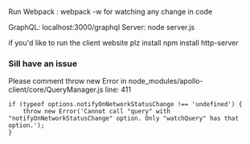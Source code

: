 
Run Webpack : webpack -w for watching any change in code

GraphQL: localhost:3000/graphql 
Server: node server.js

if you'd like to run the client website plz install
npm install http-server

### Sill have an issue
Please comment throw new Error in node_modules/apollo-client/core/QueryManager.js line: 411

    if (typeof options.notifyOnNetworkStatusChange !== 'undefined') {
        throw new Error('Cannot call "query" with "notifyOnNetworkStatusChange" option. Only "watchQuery" has that option.');
    }